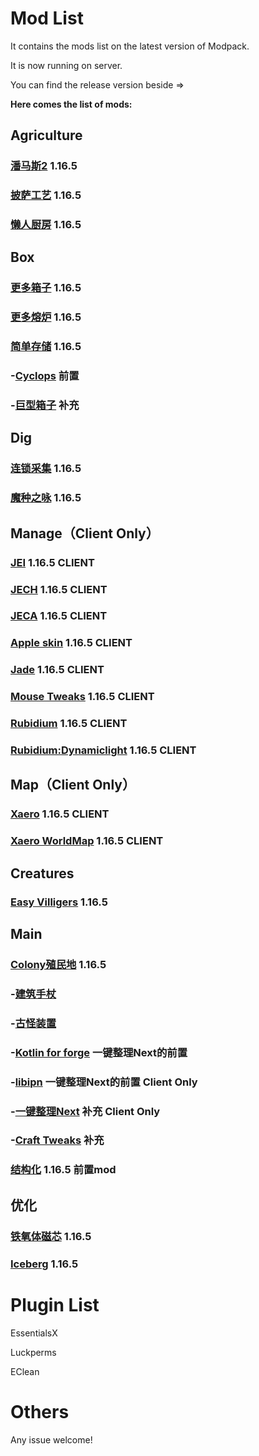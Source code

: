 # Mod List
It contains the mods list on the latest version of Modpack. 

It is now running on server.

You can find the release version beside =>

**Here comes the list of mods:**
## Agriculture
### [潘马斯2](https://www.mcmod.cn/class/2372.html) 1.16.5

### [披萨工艺](https://www.mcmod.cn/class/1839.html) 1.16.5

### [懒人厨房](https://www.mcmod.cn/class/468.html) 1.16.5

## Box
### [更多箱子](https://www.mcmod.cn/class/20.html) 1.16.5

### [更多熔炉](https://www.mcmod.cn/class/957.html) 1.16.5

### [简单存储](https://www.mcmod.cn/class/1714.html) 1.16.5

### -[Cyclops](https://www.mcmod.cn/class/810.html) 前置

### -[巨型箱子](https://www.mcmod.cn/class/957.html) 补充

## Dig
### [连锁采集](https://www.mcmod.cn/class/5616.html) 1.16.5 

### [魔种之咏](https://www.mcmod.cn/class/1006.html) 1.16.5 

## Manage（Client Only）
### [JEI](https://www.mcmod.cn/class/459.html) 1.16.5 CLIENT

### [JECH](https://www.mcmod.cn/class/840.html) 1.16.5 CLIENT

### [JECA](https://www.mcmod.cn/class/3643.html) 1.16.5 CLIENT

### [Apple skin](https://www.mcmod.cn/class/744.html) 1.16.5 CLIENT

### [Jade](https://www.mcmod.cn/class/3482.html) 1.16.5 CLIENT

### [Mouse Tweaks](https://www.mcmod.cn/class/1162.html) 1.16.5 CLIENT

### [Rubidium](https://www.mcmod.cn/class/5608.html) 1.16.5 CLIENT

### [Rubidium:Dynamiclight](https://www.mcmod.cn/class/5608.html) 1.16.5 CLIENT

## Map（Client Only）
### [Xaero](https://www.mcmod.cn/class/1483.html) 1.16.5 CLIENT

### [Xaero WorldMap](https://www.mcmod.cn/class/1675.html) 1.16.5 CLIENT

## Creatures
### [Easy Villigers](https://www.mcmod.cn/class/3884.html) 1.16.5

## Main
### [Colony殖民地](https://www.mcmod.cn/class/682.html) 1.16.5

### -[建筑手杖](https://www.mcmod.cn/class/3545.html)

### -[古怪装置](https://www.mcmod.cn/class/1996.html)

### -[Kotlin for forge](https://www.mcmod.cn/class/2126.html) 一键整理Next的前置

### -[libipn](https://www.mcmod.cn/class/4104.html) 一键整理Next的前置 Client Only

### -[一键整理Next](https://www.mcmod.cn/class/4104.html) 补充 Client Only

### -[Craft Tweaks](https://www.mcmod.cn/class/1501.html) 补充

### [结构化]() 1.16.5 前置mod

## 优化
### [铁氧体磁芯](https://www.mcmod.cn/class/3888.html) 1.16.5

### [Iceberg](https://www.mcmod.cn/class/5074.html) 1.16.5

# Plugin List
EssentialsX

Luckperms

EClean

# Others
Any issue welcome!